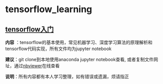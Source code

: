 # tensorflow_learning

## [tensorflow入门](https://github.com/DANNALI35/tensorflow_learning/tree/master/tf_getting_started)
**内容** ：tensorflow的基本使用，常见机器学习、深度学习算法的原理解析和tensorflow代码实现，所有文件均为jupyter notebook

**建议**：git clone到本地使用anaconda jupyter notebook查看, 或者复制文件网址，通过[nbviewer](https://nbviewer.jupyter.org/)在线查看

**说明**：所有内容都有本人学习整理，如有错误或遗漏，烦请指正
